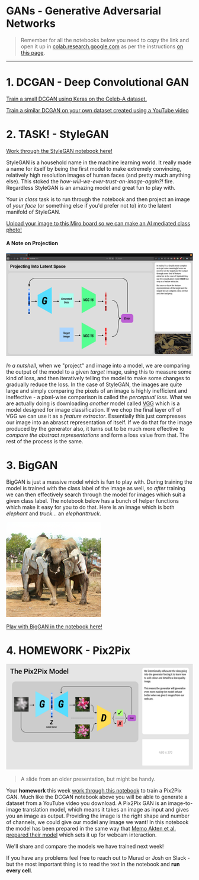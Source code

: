 # GANs - Generative Adversarial Networks

> Remember for all the notebooks below you need to copy the link and open it up in [colab.research.google.com](colab.research.google.com) as per the instructions [on this page](https://github.com/joshmurr/dip-ai-comp-futures-colab).

---

# 1. DCGAN - Deep Convolutional GAN

[Train a small DCGAN using Keras on the Celeb-A dataset.](https://github.com/joshmurr/machine-learnings/blob/master/cci-dsai/DCGAN_Keras.ipynb)

[Train a similar DCGAN on your own dataset created using a YouTube video](https://github.com/joshmurr/machine-learnings/blob/master/cci-dsai/DCGAN_Keras_Cutsom_Dataset.ipynb)

# 2. __TASK!__ - StyleGAN

[Work through the StyleGAN notebook here!](https://github.com/joshmurr/machine-learnings/blob/master/cci-dsai/StyleGAN2.ipynb)

StyleGAN is a household name in the machine learning world. It really made a name for itself by being the first model to make extremely convincing, relatively high resolution images of human faces (and pretty much anything else). This stoked the _how-will-we-ever-trust-an-image-again?!_ fire. Regardless StyleGAN is an amazing model and great fun to play with.

Your _in class_ task is to run through the notebook and then project an image of _your face_ (or something else if you'd prefer not to) into the latent manifold of StyleGAN.

[Upload your image to this Miro board so we can make an AI mediated class photo!](https://miro.com/welcomeonboard/WXN3SFZYUVJzNXNrQzk3WERLQUdOR3pYT25UZ1J1VTRDcVNRTWFhSmNJM1VEcGwyc0RpeEN0SngzTXRrbnl5NHwzMDc0NDU3MzY0OTEwNTIwOTg2?invite_link_id=623605424355)

#### A Note on Projection

![Projection](./images/project_vgg.png)

_In a nutshell_, when we "project" and image into a model, we are comparing the output of the model to a given _target_ image, using this to measure some kind of loss, and then iteratively telling the model to make some changes to gradually reduce the loss. In the case of StyleGAN, the images are quite large and simply comparing the pixels of an image is highly inefficient and ineffective - a pixel-wise comparison is called the _perceptual loss_. What we are actually doing is downloading _another_ model called [VGG](https://neurohive.io/en/popular-networks/vgg16/) which is a model designed for image classification. If we chop the final layer off of VGG we can use it as a _feature extractor_. Essentially this just compresses our image into an abrasct representation of itself. If we do that for the image produced by the generator also, it turns out to be much more effective to _compare the abstract representations_ and form a loss value from that. The rest of the process is the same.

# 3. BigGAN

BigGAN is just a massive model which is fun to play with. During training the model is trained with the class label of the image as well, so _after_ training we can then effectively search through the model for images which suit a given class label. The notebook below has a bunch of helper functions which make it easy for you to do that. Here is an image which is both _elephant_ and _truck_... an _elephanttruck_.

![Elephant Truck](./images/elephant_truck2.png)

[Play with BigGAN in the notebook here!](https://github.com/joshmurr/machine-learnings/blob/master/bigGAN/BigGAN_Playground.ipynb)

# 4. __HOMEWORK__ - Pix2Pix

![Pix2Pix](./images/pix2pix_w_images.png)

> A slide from an older presentation, but might be handy.

Your __homework__ this week [work through  this notebook](https://github.com/joshmurr/machine-learnings/blob/master/pix2pix/pix2pix2webcam.ipynb) to train a Pix2Pix GAN. Much like the DCGAN notebook above you will be able to generate a dataset from a YouTube video you download. A Pix2Pix GAN is an image-to-image translation model, which means it takes an image as input and gives you an image as output. Providing the image is the right shape and number of channels, we could give our model any image we want! In this notebook the model has been prepared in the same way that [Memo Akten et al. prepared their model](https://vimeo.com/260612034) which sets it up for webcam interaction.

We'll  share and compare the models we have trained next week!

If you have any problems feel free to reach out to Murad or Josh on Slack - but the most important thing is to read the text in the notebook and __run every cell__.


